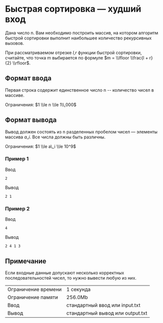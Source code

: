 # Быстрая сортировка — худший вход

Дана число n. Вам необходимо построить массив, на котором алгоритм быстрой сортировки выполнит наибольшее количество рекурсивных вызовов.

При рассматриваемом отрезке _l,r_ функции быстрой сортировки, считайте, что точка m выбирается по формуле $m = \\lfloor \\frac{l + r}{2} \\rfloor$.

## Формат ввода

Первая строка содержит единственное число n -- количество чисел в массиве.

Ограничения: $1 \\le n \\le 1\\,000$

## Формат вывода

Вывод должен состоять из n разделенных пробелом чисел — элементы массива $a\_i$​. Все числа должны быть различны.

Ограничения: $1 \\le a\_i \\le 10^9$

### Пример 1

Ввод

    2
    

Вывод

    2 1 
    

### Пример 2

Ввод

    4
    

Вывод

    2 4 1 3 
    

## Примечание

Если входные данные допускают несколько корректных последовательностей чисел, то нужно вывести любую из них.


<table>
 <tr class="time-limit">
    <td class="property-title">Ограничение времени</td>
    <td>1&nbsp;секунда</td>
 </tr>
 <tr class="memory-limit">
    <td class="property-title">Ограничение памяти</td>
    <td>256.0Mb</td>
 </tr>
 <tr class="input-file">
    <td class="property-title">Ввод</td>
    <td colspan="1">стандартный ввод или input.txt</td>
 </tr>
 <tr class="output-file">
    <td class="property-title">Вывод</td>
    <td colspan="1">стандартный вывод или output.txt</td>
 </tr>
</table>
